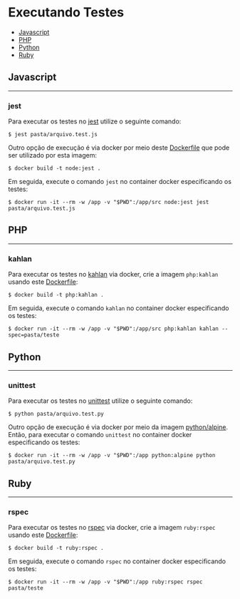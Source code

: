 # Executando Testes

- [Javascript](#javascript)
- [PHP](#php)
- [Python](#python)
- [Ruby](#ruby)

## Javascript

---

### jest

Para executar os testes no [jest](https://jestjs.io) utilize o seguinte comando:

```
$ jest pasta/arquivo.test.js
```

Outro opção de execução é via docker por meio deste [Dockerfile](js/docker-js-jest/Dockerfile) que pode ser utilizado por esta imagem:

```
$ docker build -t node:jest .
```

Em seguida, execute o comando `jest` no container docker especificando os testes:

```
$ docker run -it --rm -w /app -v "$PWD":/app/src node:jest jest pasta/arquivo.test.js
```

## PHP

---

### kahlan

Para executar os testes no [kahlan](https://github.com/kahlan/kahlan) via docker, crie a imagem `php:kahlan` usando este [Dockerfile](php/docker-php-kahlan/Dockerfile):

```
$ docker build -t php:kahlan .
```

Em seguida, execute o comando `kahlan` no container docker especificando os testes:

```
$ docker run -it --rm -w /app -v "$PWD":/app/src php:kahlan kahlan --spec=pasta/teste
```

## Python

---

### unittest

Para executar os testes no [unittest](https://docs.python.org/2.7/library/unittest.html) utilize o seguinte comando:

```
$ python pasta/arquivo.test.py
```

Outro opção de execução é via docker por meio da imagem [python/alpine](https://hub.docker.com/_/python). Então, para executar o comando `unittest` no container docker especificando os testes:

```
$ docker run -it --rm -w /app -v "$PWD":/app python:alpine python pasta/arquivo.test.py
```

## Ruby

---

### rspec

Para executar os testes no [rspec](https://rspec.info) via docker, crie a imagem `ruby:rspec` usando este [Dockerfile](ruby/docker-ruby-rspec/Dockerfile):

```
$ docker build -t ruby:rspec .
```

Em seguida, execute o comando `rspec` no container docker especificando os testes:

```
$ docker run -it --rm -w /app -v "$PWD":/app ruby:rspec rspec pasta/teste
```

